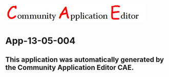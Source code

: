![CAE](https://github.com/PhilCAEOrg/application-App-13-05-004/blob/master/img/logo.png)  

App-13-05-004
===================


This application was automatically generated by the Community Application Editor CAE.  
---------------
